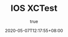 ---
title: "IOS XCTest "
date: 2020-05-07T12:17:55+08:00
draft: true
author:
  name: "阿金"
comments: true
description: "性能测试"
keywords: ["iOS","性能测试","XCTest"]
images:
tags:
  - iOS
  - 性能测试
---